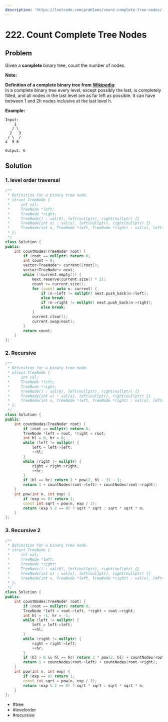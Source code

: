 ```yaml
---
description: 'https://leetcode.com/problems/count-complete-tree-nodes/'
---
```


# 222. Count Complete Tree Nodes

## Problem

Given a **complete** binary tree, count the number of nodes.

**Note:**

**Definition of a complete binary tree from** [**Wikipedia**](http://en.wikipedia.org/wiki/Binary_tree#Types_of_binary_trees)**:**  
 In a complete binary tree every level, except possibly the last, is completely filled, and all nodes in the last level are as far left as possible. It can have between 1 and 2h nodes inclusive at the last level h.

**Example:**

```text
Input: 
    1
   / \
  2   3
 / \  /
4  5 6

Output: 6
```

## Solution

### 1. level order traversal

```cpp
/**
 * Definition for a binary tree node.
 * struct TreeNode {
 *     int val;
 *     TreeNode *left;
 *     TreeNode *right;
 *     TreeNode() : val(0), left(nullptr), right(nullptr) {}
 *     TreeNode(int x) : val(x), left(nullptr), right(nullptr) {}
 *     TreeNode(int x, TreeNode *left, TreeNode *right) : val(x), left(left), right(right) {}
 * };
 */
class Solution {
public:
    int countNodes(TreeNode* root) {
        if (root == nullptr) return 0;
        int count = 0;
        vector<TreeNode*> current({root});
        vector<TreeNode*> next;
        while (!current.empty()) {
            next.reserve(current.size() * 2);
            count += current.size();
            for (const auto n: current) {
                if (n->left != nullptr) next.push_back(n->left);
                else break;
                if (n->right != nullptr) next.push_back(n->right);
                else break;
            }
            current.clear();
            current.swap(next);
        }
        return count;
    }
};
```

### 2. Recursive

```cpp
/**
 * Definition for a binary tree node.
 * struct TreeNode {
 *     int val;
 *     TreeNode *left;
 *     TreeNode *right;
 *     TreeNode() : val(0), left(nullptr), right(nullptr) {}
 *     TreeNode(int x) : val(x), left(nullptr), right(nullptr) {}
 *     TreeNode(int x, TreeNode *left, TreeNode *right) : val(x), left(left), right(right) {}
 * };
 */
class Solution {
public:
    int countNodes(TreeNode* root) {
        if (root == nullptr) return 0;
        TreeNode *left = root, *right = root;
        int hl = 0, hr = 0;
        while (left != nullptr) {
            left = left->left;
            ++hl;
        } 
        while (right != nullptr) {
            right = right->right;
            ++hr;
        } 
        if (hl == hr) return 2 * pow(2, hl - 1) - 1;
        return 1 + countNodes(root->left) + countNodes(root->right);
    }
    int pow(int n, int exp) {
        if (exp == 0) return 1;
        const int sqrt = pow(n, exp / 2);
        return (exp % 2 == 0) ? sqrt * sqrt : sqrt * sqrt * n;
    }
};
```

### 3. Recursive 2

```cpp
/**
 * Definition for a binary tree node.
 * struct TreeNode {
 *     int val;
 *     TreeNode *left;
 *     TreeNode *right;
 *     TreeNode() : val(0), left(nullptr), right(nullptr) {}
 *     TreeNode(int x) : val(x), left(nullptr), right(nullptr) {}
 *     TreeNode(int x, TreeNode *left, TreeNode *right) : val(x), left(left), right(right) {}
 * };
 */
class Solution {
public:
    int countNodes(TreeNode* root) {
        if (root == nullptr) return 0;
        TreeNode *left = root->left, *right = root->right;
        int hl = -1, hr = -1;
        while (left != nullptr) {
            left = left->left;
            ++hl;
        } 
        while (right != nullptr) {
            right = right->left;
            ++hr;
        } 
        if (hl > 0 && hl == hr) return 2 * pow(2, hl) + countNodes(root->right);
        return 1 + countNodes(root->left) + countNodes(root->right);
    }
    int pow(int n, int exp) {
        if (exp == 0) return 1;
        const int sqrt = pow(n, exp / 2);
        return (exp % 2 == 0) ? sqrt * sqrt : sqrt * sqrt * n;
    }
};
```

* \#tree
* \#levelorder
* \#recursive

